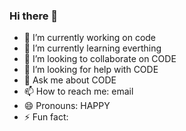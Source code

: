 ### Hi there 👋

- 🔭 I’m currently working on code
- 🌱 I’m currently learning everthing
- 👯 I’m looking to collaborate on CODE
- 🤔 I’m looking for help with CODE
- 💬 Ask me about CODE
- 📫 How to reach me: email
- 😄 Pronouns: HAPPY
- ⚡ Fun fact: 


